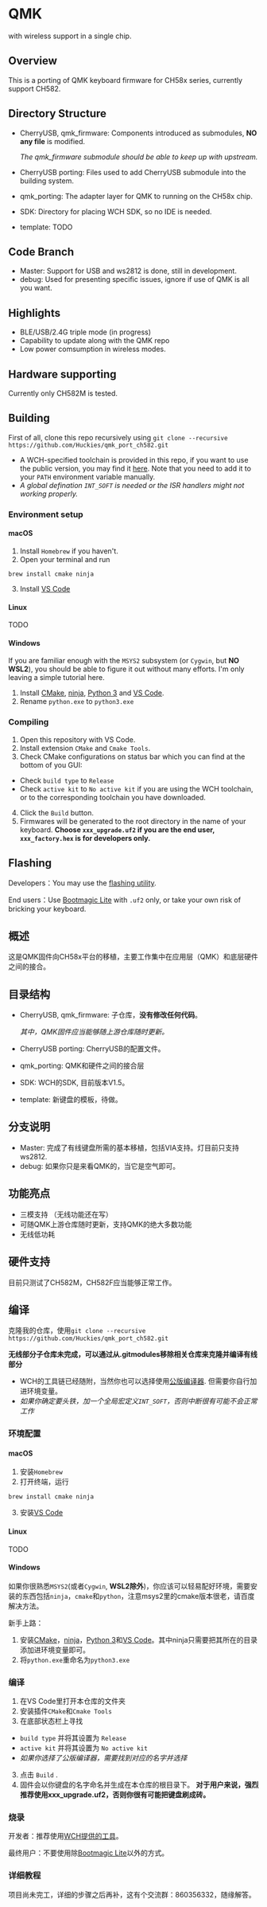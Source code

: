 # QMK

with wireless support in a single chip.

## Overview

This is a porting of QMK keyboard firmware for CH58x series, currently support CH582.

## Directory Structure

- CherryUSB, qmk_firmware: Components introduced as submodules, **NO any file** is modified. 

  *The qmk_firmware submodule should be able to keep up with upstream.*
- CherryUSB porting: Files used to add CherryUSB submodule into the building system.
- qmk_porting: The adapter layer for QMK to running on the CH58x chip.
- SDK: Directory for placing WCH SDK, so no IDE is needed.
- template: TODO

## Code Branch

- Master: Support for USB and ws2812 is done, still in development.
- debug: Used for presenting specific issues, ignore if use of QMK is all you want.

## Highlights

- BLE/USB/2.4G triple mode (in progress)
- Capability to update along with the QMK repo
- Low power comsumption in wireless modes.

## Hardware supporting

Currently only CH582M is tested.

## Building

First of all, clone this repo recursively using `git clone --recursive https://github.com/Huckies/qmk_port_ch582.git`

- A WCH-specified toolchain is provided in this repo, if you want to use the public version, you may find it [here](https://xpack.github.io/blog/2019/07/31/riscv-none-embed-gcc-v8-2-0-3-1-released). Note that you need to add it to your `PATH` environment variable manually.
- *A global defination `INT_SOFT` is needed or the ISR handlers might not working properly.*

### Environment setup

#### macOS

1. Install `Homebrew` if you haven't.
2. Open your terminal and run

```
brew install cmake ninja
```

3. Install [VS Code](https://code.visualstudio.com/#alt-downloads)

#### Linux

TODO

#### Windows

If you are familiar enough with the `MSYS2` subsystem (or `Cygwin`, but **NO WSL2**), you should be able to figure it out without many efforts. I'm only leaving a simple tutorial here.

1. Install [CMake](https://cmake.org/download/), [ninja](https://github.com/ninja-build/ninja/releases), [Python 3](https://www.python.org/getit/) and [VS Code](https://code.visualstudio.com/#alt-downloads).
2. Rename `python.exe` to `python3.exe`

### Compiling

1. Open this repository with VS Code.
2. Install extension `CMake` and `Cmake Tools`.
3. Check CMake configurations on status bar which you can find at the bottom of you GUI:

- Check `build type` to `Release`
- Check `active kit` to `No active kit` if you are using the WCH toolchain, or to the corresponding toolchain you have downloaded.

4. Click the `Build` button.
5. Firmwares will be generated to the root directory in the name of your keyboard. **Choose `xxx_upgrade.uf2` if you are the end user, `xxx_factory.hex` is for developers only.**

## Flashing

Developers：You may use the [flashing utility](http://www.wch.cn/downloads/WCHISPTool_Setup_exe.html).

End users：Use [Bootmagic Lite](https://docs.qmk.fm/#/feature_bootmagic?id=bootmagic-lite) with `.uf2` only, or take your own risk of bricking your keyboard.

## 概述

这是QMK固件向CH58x平台的移植，主要工作集中在应用层（QMK）和底层硬件之间的接合。

## 目录结构

- CherryUSB, qmk_firmware: 子仓库，**没有修改任何代码**。

  *其中，QMK固件应当能够随上游仓库随时更新。*
- CherryUSB porting: CherryUSB的配置文件。
- qmk_porting: QMK和硬件之间的接合层
- SDK: WCH的SDK, 目前版本V1.5。
- template: 新键盘的模板，待做。

## 分支说明

- Master: 完成了有线键盘所需的基本移植，包括VIA支持。灯目前只支持ws2812.
- debug: 如果你只是来看QMK的，当它是空气即可。

## 功能亮点

- 三模支持 （无线功能还在写）
- 可随QMK上游仓库随时更新，支持QMK的绝大多数功能
- 无线低功耗

## 硬件支持

目前只测试了CH582M，CH582F应当能够正常工作。

## 编译

克隆我的仓库，使用`git clone --recursive https://github.com/Huckies/qmk_port_ch582.git`

**无线部分子仓库未完成，可以通过从.gitmodules移除相关仓库来克隆并编译有线部分**

- WCH的工具链已经随附，当然你也可以选择使用[公版编译器](https://xpack.github.io/blog/2019/07/31/riscv-none-embed-gcc-v8-2-0-3-1-released). 但需要你自行加进环境变量。
- *如果你确定要头铁，加一个全局宏定义`INT_SOFT`，否则中断很有可能不会正常工作*

### 环境配置

#### macOS

1. 安装`Homebrew`
2. 打开终端，运行

```
brew install cmake ninja
```

3. 安装[VS Code](https://code.visualstudio.com/#alt-downloads)

#### Linux

TODO

#### Windows

如果你很熟悉`MSYS2`(或者`Cygwin`, **WSL2除外**)，你应该可以轻易配好环境，需要安装的东西包括`ninja`，`cmake`和`python`，注意msys2里的cmake版本很老，请百度解决方法。

新手上路：
1. 安装[CMake](https://cmake.org/download/)，[ninja](https://github.com/ninja-build/ninja/releases)，[Python 3](https://www.python.org/getit/)和[VS Code](https://code.visualstudio.com/#alt-downloads)。其中ninja只需要把其所在的目录添加进环境变量即可。
2. 将`python.exe`重命名为`python3.exe`

### 编译

1. 在VS Code里打开本仓库的文件夹
2. 安装插件`CMake`和`Cmake Tools`
3. 在底部状态栏上寻找

- `build type` 并将其设置为 `Release`
- `active kit` 并将其设置为 `No active kit`
- *如果你选择了公版编译器，需要找到对应的名字并选择*

3. 点击 `Build` .
4. 固件会以你键盘的名字命名并生成在本仓库的根目录下。 **对于用户来说，强烈推荐使用xxx_upgrade.uf2，否则你很有可能把键盘刷成砖。**

### 烧录

开发者：推荐使用[WCH提供的工具](http://www.wch.cn/downloads/WCHISPTool_Setup_exe.html)。

最终用户：不要使用除[Bootmagic Lite](https://docs.qmk.fm/#/feature_bootmagic?id=bootmagic-lite)以外的方式。

### 详细教程

项目尚未完工，详细的步骤之后再补，这有个交流群：860356332，随缘解答。
